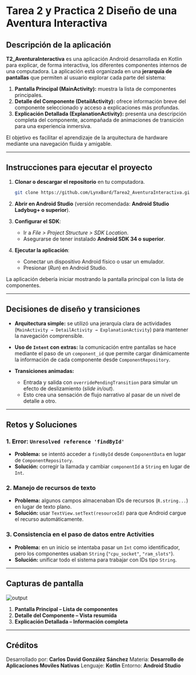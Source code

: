 # Tarea 2 y Practica 2 Diseño de una Aventura Interactiva

## Descripción de la aplicación

**T2_AventuraInteractiva** es una aplicación Android desarrollada en Kotlin para explicar, de forma interactiva, los diferentes componentes internos de una computadora.
La aplicación está organizada en una **jerarquía de pantallas** que permiten al usuario explorar cada parte del sistema:

1. **Pantalla Principal (MainActivity):** muestra la lista de componentes principales.
2. **Detalle del Componente (DetailActivity):** ofrece información breve del componente seleccionado y acceso a explicaciones más profundas.
3. **Explicación Detallada (ExplanationActivity):** presenta una descripción completa del componente, acompañada de animaciones de transición para una experiencia inmersiva.

El objetivo es facilitar el aprendizaje de la arquitectura de hardware mediante una navegación fluida y amigable.

---

## Instrucciones para ejecutar el proyecto

1. **Clonar o descargar el repositorio** en tu computadora.

   ```bash
   git clone https://github.com/LynxBard/Tarea2_AventuraInteractiva.git
   ```

2. **Abrir en Android Studio** (versión recomendada: **Android Studio Ladybug+ o superior**).

3. **Configurar el SDK**:

   * Ir a *File > Project Structure > SDK Location*.
   * Asegurarse de tener instalado **Android SDK 34 o superior**.

4. **Ejecutar la aplicación**:

   * Conectar un dispositivo Android físico o usar un emulador.
   * Presionar (*Run*) en Android Studio.

La aplicación debería iniciar mostrando la pantalla principal con la lista de componentes.

---

## Decisiones de diseño y transiciones

* **Arquitectura simple:** se utilizó una jerarquía clara de actividades (`MainActivity → DetailActivity → ExplanationActivity`) para mantener la navegación comprensible.
* **Uso de `Intent` con extras:** la comunicación entre pantallas se hace mediante el paso de un `component_id` que permite cargar dinámicamente la información de cada componente desde `ComponentRepository`.
* **Transiciones animadas:**

  * Entrada y salida con `overridePendingTransition` para simular un efecto de deslizamiento (*slide in/out*).
  * Esto crea una sensación de flujo narrativo al pasar de un nivel de detalle a otro.

---

## Retos y Soluciones

### 1. **Error: `Unresolved reference 'findById'`**

* **Problema:** se intentó acceder a `findById` desde `ComponentData` en lugar de `ComponentRepository`.
* **Solución:** corregir la llamada y cambiar `componentId` a `String` en lugar de `Int`.

### 2. **Manejo de recursos de texto**

* **Problema:** algunos campos almacenaban IDs de recursos (`R.string...`) en lugar de texto plano.
* **Solución:** usar `TextView.setText(resourceId)` para que Android cargue el recurso automáticamente.

### 3. **Consistencia en el paso de datos entre Activities**

* **Problema:** en un inicio se intentaba pasar un `Int` como identificador, pero los componentes usaban `String` (`"cpu_socket"`, `"ram_slots"`).
* **Solución:** unificar todo el sistema para trabajar con IDs tipo `String`.

---

## Capturas de pantalla

![output](https://github.com/user-attachments/assets/10269e89-9b81-4818-b1f8-4a918ebec058)


1. **Pantalla Principal – Lista de componentes**
2. **Detalle del Componente – Vista resumida**
3. **Explicación Detallada – Información completa**

---

## Créditos

Desarrollado por: **Carlos David González Sánchez**
Materia: **Desarrollo de Aplicaciones Moviles Nativas**
Lenguaje: **Kotlin**
Entorno: **Android Studio**
